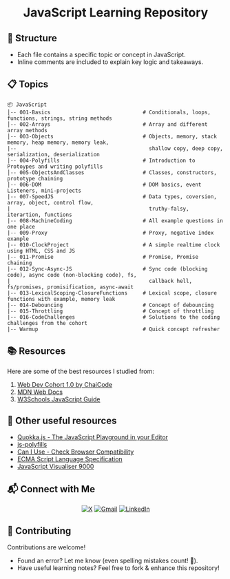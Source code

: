 <h1 align="center">JavaScript Learning Repository</h1>

## 📂 Structure
- Each file contains a specific topic or concept in JavaScript.
- Inline comments are included to explain key logic and takeaways.

## 📋 Topics 

```
📦 JavaScript  
│-- 001-Basics                              # Conditionals, loops, functions, strings, string methods  
│-- 002-Arrays                              # Array and different array methods  
│-- 003-Objects                             # Objects, memory, stack memory, heap memory, memory leak,
|--                                           shallow copy, deep copy, serialization, deserialization
│-- 004-Polyfills                           # Introduction to Protoypes and writing polyfills  
│-- 005-ObjectsAndClasses                   # Classes, constructors, prototype chaining
│-- 006-DOM                                 # DOM basics, event Listeners, mini-projects
|-- 007-SpeedJS                             # Data types, coversion, array, object, control flow,
|                                             truthy-falsy, iterartion, functions
|-- 008-MachineCoding                       # All example questions in one place
|-- 009-Proxy                               # Proxy, negative index example
|-- 010-ClockProject                        # A simple realtime clock using HTML, CSS and JS
|-- 011-Promise                             # Promise, Promise chaining
|-- 012-Sync-Async-JS                       # Sync code (blocking code), async code (non-blocking code), fs,
|                                             callback hell, fs/promises, promisification, async-await
|-- 013-LexicalScoping-ClosureFunctions     # Lexical scope, closure functions with example, memory leak
|-- 014-Debouncing                          # Concept of debouncing
|-- 015-Throttling                          # Concept of throttling
|-- 016-CodeChallenges                      # Solutions to the coding challenges from the cohort
|-- Warmup                                  # Quick concept refresher
```

## 📚 Resources
Here are some of the best resources I studied from: 

1. [Web Dev Cohort 1.0 by ChaiCode](https://courses.chaicode.com/learn/batch/about?bundleId=214297)
2. [MDN Web Docs](https://developer.mozilla.org/en-US/docs/Web/JavaScript)
3. [W3Schools JavaScript Guide](https://www.w3schools.com/js/default.asp)

## 🔗 Other useful resources
- [Quokka.js - The JavaScript Playground in your Editor](https://quokkajs.com/)
- [js-polyfills](https://cdnjs.cloudflare.com/ajax/libs/js-polyfills/0.1.43/polyfill.js)
- [Can I Use - Check Browser Compatibility](https://caniuse.com/)
- [ECMA Script Language Specification](https://tc39.es/ecma262/)
- [JavaScript Visualiser 9000](https://www.jsv9000.app/)

## 📬 Connect with Me  
  
<div align="center">

[![X](https://img.shields.io/badge/X-%23000000.svg?logo=X&logoColor=white)](https://twitter.com/VishalKapgate)
[![Gmail](https://img.shields.io/badge/Gmail-D14836?logo=gmail&logoColor=white)](mailto:vishaldk26@gmail.com)
[![LinkedIn](https://custom-icon-badges.demolab.com/badge/LinkedIn-0A66C2?logo=linkedin-white&logoColor=fff)](https://linkedin.com/in/vishalkapgate)

</div>

## 🤝 Contributing
Contributions are welcome!  

- Found an error? Let me know (even spelling mistakes count! 📝).  
- Have useful learning notes? Feel free to fork & enhance this repository!
